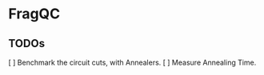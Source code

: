 # FragQC

## TODOs

[ ] Benchmark the circuit cuts, with Annealers.
[ ] Measure Annealing Time.




